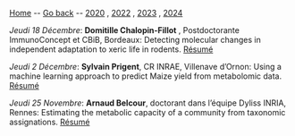 [Home](../index.md) -- [Go back](index.md) -- [2020](2020.md) , [2022](2022.md) , [2023](2023.md) , [2024](2024.md)

_Jeudi 18 Décembre_: **Domitille Chalopin-Fillot** , Postdoctorante ImmunoConcept et CBiB, Bordeaux: Detecting molecular changes in independent adaptation to xeric life in rodents. [Résumé](resumes.md#Chalopin2021)

_Jeudi 2 Décembre_: **Sylvain Prigent**, CR INRAE, Villenave d’Ornon: Using a machine learning approach to predict Maize yield from metabolomic data. [Résumé](resumes.md#Prigent2021)

_Jeudi 25 Novembre_: **Arnaud Belcour**, doctorant dans l’équipe Dyliss INRIA, Rennes: Estimating the metabolic capacity of a community from taxonomic assignations. [Résumé](resumes.md#Belcour2021)
